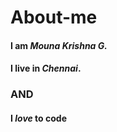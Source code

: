 # About-me

#### I am *Mouna Krishna G.*
#### I live in *Chennai*.

### **AND** 
#### I *love* to code
